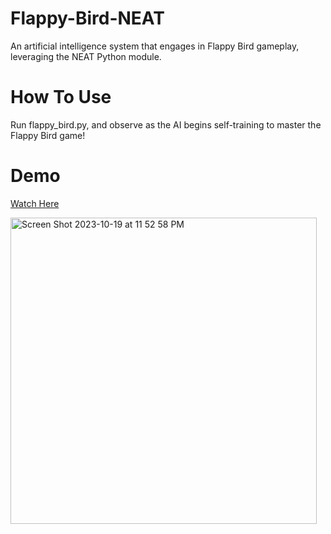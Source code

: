 # Flappy-Bird-NEAT
An artificial intelligence system that engages in Flappy Bird gameplay, leveraging the NEAT Python module.


# How To Use
Run flappy_bird.py, and observe as the AI begins self-training to master the Flappy Bird game!

# Demo
[Watch Here](https://youtube.com/watch/STSpPLN6aMA?feature=share)


<img width="490" alt="Screen Shot 2023-10-19 at 11 52 58 PM" src="https://github.com/ChesterCaii/Flappy-Bird-NEAT/assets/144638846/36b79f05-f4dd-406e-80c8-76ede27e63a3">
